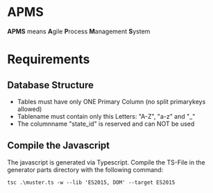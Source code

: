 # APMS
**APMS** means **A**gile **P**rocess **M**anagement **S**ystem

# Requirements

## Database Structure
- Tables must have only ONE Primary Column (no split primarykeys allowed)
- Tablename must contain only this Letters: "A-Z", "a-z" and "_"
- The columnname "state_id" is reserved and can NOT be used

## Compile the Javascript
The javascript is generated via Typescript. Compile the TS-File in the generator parts directory with the following command:

```
tsc .\muster.ts -w --lib 'ES2015, DOM' --target ES2015
```
